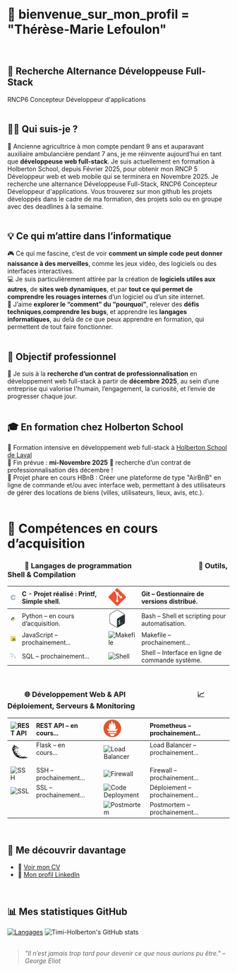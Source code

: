 # 👋 bienvenue_sur_mon_profil = "Thérèse-Marie Lefoulon"
<br>

## 🎯 Recherche Alternance Développeuse Full-Stack
RNCP6 Concepteur Développeur d'applications
<br>
<br>

## 🧑‍💻 Qui suis-je ?

🌿  Ancienne agricultrice à mon compte pendant 9 ans et auparavant auxiliaire ambulancière pendant 7 ans, je me réinvente aujourd’hui en tant que **développeuse web full-stack**. Je suis actuellement en formation à Holberton School, depuis Février 2025, pour obtenir mon RNCP 5 Développeur web et web mobile qui se terminera en Novembre 2025. Je recherche une alternance Développeuse Full-Stack, RNCP6 Concepteur Développeur d'applications. Vous trouverez sur mon github les projets développés dans le cadre de ma formation, des projets solo ou en groupe avec des deadlines à la semaine.
<br>
<br>

## 💡 Ce qui m’attire dans l’informatique

🎮  Ce qui me fascine, c’est de voir **comment un simple code peut donner naissance à des merveilles**, comme les jeux vidéo, des logiciels ou des interfaces interactives.  
💻  Je suis particulièrement attirée par la création de **logiciels utiles aux autres**, de **sites web dynamiques**, et par **tout ce qui permet de comprendre les rouages internes** d’un logiciel ou d’un site internet.  
🧠 J’aime **explorer le “comment” du “pourquoi”**, relever des **défis techniques**,**comprendre les bugs**, et apprendre les **langages informatiques**, au delà de ce que peux apprendre en formation, qui permettent de tout faire fonctionner.
<br>
<br>

## 🎯 Objectif professionnel

🔎  Je suis à la **recherche d’un contrat de professionnalisation** en développement web full-stack à partir de **décembre 2025**,
    au sein d’une entreprise qui valorise l'humain, l’engagement, la curiosité, et l’envie de progresser chaque jour.
<br>
<br>
 
## 🎓 En formation chez Holberton School

📍 Formation intensive en développement web full-stack à [Holberton School de Laval](https://www.holbertonschool.fr/)  
📅 Fin prévue : **mi-Novembre 2025**  🎯 recherche d’un contrat de professionnalisation dès décembre !  
🧱 Projet phare en cours HBnB : Créer une plateforme de type "AirBnB" en ligne de commande et/ou avec interface web, permettant à des utilisateurs de gérer des locations de biens (villes, utilisateurs, lieux, avis, etc.).
<br>
<br>
 
# 🔧 Compétences en cours d’acquisition
### &nbsp;&nbsp;&nbsp;&nbsp;&nbsp;&nbsp;&nbsp;&nbsp;&nbsp;&nbsp;🧠 Langages de programmation&nbsp;&nbsp;&nbsp;&nbsp;&nbsp;&nbsp;&nbsp;&nbsp;&nbsp;&nbsp;&nbsp;&nbsp;&nbsp;&nbsp;&nbsp;&nbsp;&nbsp;&nbsp;&nbsp;&nbsp;&nbsp;&nbsp;&nbsp;&nbsp;&nbsp;&nbsp;&nbsp;&nbsp;&nbsp;&nbsp;&nbsp;&nbsp;&nbsp;&nbsp;&nbsp;&nbsp;&nbsp;&nbsp;&nbsp;🔧 Outils, Shell & Compilation  

| <img src="https://raw.githubusercontent.com/devicons/devicon/master/icons/c/c-original.svg" width="40" alt="C"> | C - Projet réalisé : Printf, Simple shell.&nbsp;&nbsp;&nbsp;&nbsp;&nbsp;&nbsp;&nbsp; &nbsp;&nbsp;&nbsp;&nbsp;&nbsp;&nbsp;&nbsp; &nbsp;&nbsp;&nbsp;&nbsp;&nbsp;&nbsp;&nbsp;        | <img src="https://raw.githubusercontent.com/devicons/devicon/master/icons/git/git-original.svg" width="40" alt="Git"> | Git – Gestionnaire de versions distribué.     |
|:-------------------------------------------------------------------------------------------------------------|:-------------------------------------------------|:-------------------------------------------------------------------------------------------------------------|:-------------------------------------------------|
| <img src="https://raw.githubusercontent.com/devicons/devicon/master/icons/python/python-original.svg" width="40" alt="Python"> | Python – en cours d’acquisition. | <img src="https://raw.githubusercontent.com/devicons/devicon/master/icons/bash/bash-original.svg" width="40" alt="Bash"> | Bash – Shell et scripting pour automatisation. |
| <img src="https://raw.githubusercontent.com/devicons/devicon/master/icons/javascript/javascript-original.svg" width="40" alt="JavaScript"> | JavaScript – prochainement...            | <img src="https://img.shields.io/badge/Makefile-blue?logo=gnu" width="90" alt="Makefile"> | Makefile – prochainement...&nbsp;&nbsp;&nbsp;&nbsp;&nbsp;&nbsp;&nbsp; &nbsp;&nbsp;&nbsp;&nbsp;&nbsp;&nbsp;&nbsp;  |
| <img src="https://raw.githubusercontent.com/devicons/devicon/master/icons/mysql/mysql-original.svg" width="40" alt="SQL"> | SQL – prochainement... | <img src="https://img.shields.io/badge/Shell-black?logo=gnubash" width="90" alt="Shell"> | Shell – Interface en ligne de commande système. |

<br>

### &nbsp;&nbsp;&nbsp;&nbsp;&nbsp;&nbsp;&nbsp;&nbsp;&nbsp;&nbsp;🌐 Développement Web & API&nbsp;&nbsp;&nbsp;&nbsp;&nbsp;&nbsp;&nbsp;&nbsp;&nbsp;&nbsp;&nbsp;&nbsp;&nbsp;&nbsp;&nbsp;&nbsp;&nbsp;&nbsp;&nbsp;&nbsp;&nbsp;&nbsp;&nbsp;&nbsp;&nbsp;&nbsp;&nbsp;&nbsp;&nbsp;&nbsp;&nbsp;&nbsp;&nbsp;&nbsp;&nbsp;&nbsp;&nbsp;&nbsp;&nbsp;&nbsp;&nbsp;&nbsp;📈 Déploiement, Serveurs & Monitoring  

| <img src="https://img.shields.io/badge/REST_API-%23000000.svg?logo=fastapi&logoColor=white" width="90" alt="REST API"> | REST API – en cours... | <img src="https://raw.githubusercontent.com/devicons/devicon/master/icons/prometheus/prometheus-original.svg" width="40" alt="Prometheus"> | Prometheus – prochainement... |
|:----------------------------------------------------------------------------------------------------------------|:-----------------------------------------------------|:----------------------------------------------------------------------------------------------------------------|:-----------------------------------------------------|
| <img src="https://raw.githubusercontent.com/devicons/devicon/master/icons/flask/flask-original.svg" width="40" alt="Flask"> | Flask – en cours...&nbsp;&nbsp;&nbsp;&nbsp;&nbsp;&nbsp;&nbsp; &nbsp;&nbsp;&nbsp;&nbsp;&nbsp;&nbsp;&nbsp; &nbsp;&nbsp;&nbsp;&nbsp;&nbsp;&nbsp;&nbsp; &nbsp;&nbsp;&nbsp;&nbsp;&nbsp;&nbsp;&nbsp; &nbsp;&nbsp;&nbsp;&nbsp;&nbsp;&nbsp;&nbsp;               | <img src="https://img.shields.io/badge/Load_Balancer-lightgrey?logo=nginx" width="110" alt="Load Balancer"> | Load Balancer – prochainement...&nbsp;&nbsp;&nbsp;&nbsp;&nbsp;&nbsp;&nbsp; &nbsp;&nbsp;&nbsp;&nbsp;&nbsp;&nbsp;&nbsp; &nbsp;&nbsp;&nbsp;&nbsp;&nbsp;&nbsp;&nbsp; &nbsp;&nbsp;&nbsp;&nbsp;&nbsp;&nbsp;&nbsp;  |
| <img src="https://img.shields.io/badge/SSH-%23000000.svg?logo=openssh&logoColor=white" width="90" alt="SSH"> | SSH – prochainement...      | <img src="https://img.shields.io/badge/Firewall-darkred?logo=datadog&logoColor=white" width="90" alt="Firewall"> | Firewall – prochainement...      |
| <img src="https://img.shields.io/badge/SSL-green?logo=letsencrypt&logoColor=white" width="90" alt="SSL"> | SSL – prochainement...   | <img src="https://img.shields.io/badge/Code_Deployment-blue?logo=digitalocean" width="130" alt="Code Deployment"> | Déploiement – prochainement...   |
|                                                                                                                  |                                                       | <img src="https://img.shields.io/badge/Postmortem-%23black.svg?logo=google&logoColor=white" width="100" alt="Postmortem"> | Postmortem – prochainement...           |
<br>

## 💼 Me découvrir davantage

- 📄 [Voir mon CV](https://github.com/Timi-Holberton/Timi-Holberton/blob/main/CV%20Lefoulon%20TM%202025.pdf)
- 🔗 [Mon profil LinkedIn](https://www.linkedin.com/in/thérèse-marie-lefoulon-08ba24356)
<br>


## 📊 Mes statistiques GitHub

[![Langages](https://github-readme-stats.vercel.app/api/top-langs/?username=Timi-Holberton&layout=compact&theme=radical)](https://github.com/anuraghazra/github-readme-stats)
![Timi-Holberton's GitHub stats](https://github-readme-stats.vercel.app/api?username=Timi-Holberton&show_icons=true&theme=default)
<br>
<br>

> *"Il n’est jamais trop tard pour devenir ce que nous aurions pu être." – George Eliot*
